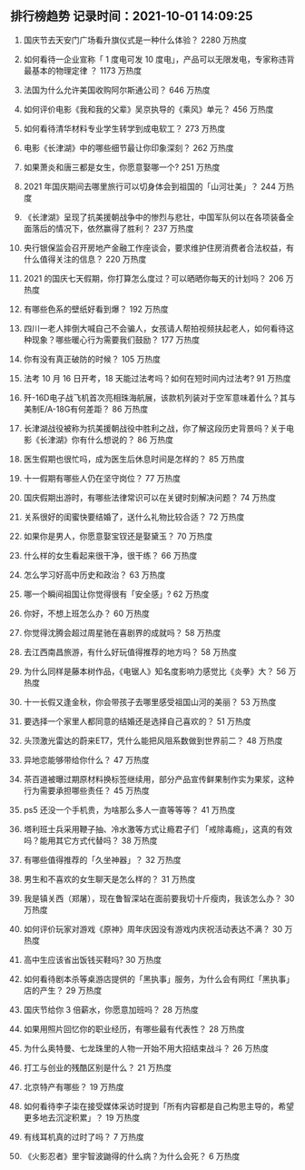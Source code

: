 
## 排行榜趋势 记录时间：2021-10-01 14:09:25
  
  1. 国庆节去天安门广场看升旗仪式是一种什么体验？ 2280 万热度
    
  2. 如何看待一企业宣称「 1 度电可发 10 度电」，产品可以无限发电，专家称违背最基本的物理定律 ？ 1173 万热度
    
  3. 法国为什么允许美国收购阿尔斯通公司？ 646 万热度
    
  4. 如何评价电影《我和我的父辈》吴京执导的《乘风》单元？ 456 万热度
    
  5. 如何看待清华材料专业学生转学到成电软工？ 273 万热度
    
  6. 电影《长津湖》中的哪些细节最让你印象深刻？ 262 万热度
    
  7. 如果萧炎和唐三都是女生，你愿意娶哪一个? 251 万热度
    
  8. 2021 年国庆期间去哪里旅行可以切身体会到祖国的「山河壮美」？ 244 万热度
    
  9. 《长津湖》呈现了抗美援朝战争中的惨烈与悲壮，中国军队何以在各项装备全面落后的情况下，依然赢得了胜利？ 237 万热度
    
  10. 央行银保监会召开房地产金融工作座谈会，要求维护住房消费者合法权益，有什么值得关注的信息？ 220 万热度
    
  11. 2021 的国庆七天假期，你打算怎么度过？可以晒晒你每天的计划吗？ 206 万热度
    
  12. 有哪些色系的壁纸好看到爆？ 192 万热度
    
  13. 四川一老人摔倒大喊自己不会骗人，女孩请人帮拍视频扶起老人，如何看待这种现象？哪些暖心行为需要我们鼓励？ 177 万热度
    
  14. 你有没有真正破防的时候？ 105 万热度
    
  15. 法考 10 月 16 日开考，18 天能过法考吗？如何在短时间内过法考? 91 万热度
    
  16. 歼-16D电子战飞机首次亮相珠海航展，该款机列装对于空军意味着什么？其与美制E/A-18G有何差距？ 86 万热度
    
  17. 长津湖战役被称为抗美援朝战役中胜利之战，你了解这段历史背景吗？关于电影《长津湖》你有什么想说的？ 86 万热度
    
  18. 医生假期也很忙吗，成为医生后休息时间是怎样的？ 85 万热度
    
  19. 十一假期有哪些人仍在坚守岗位？ 77 万热度
    
  20. 国庆假期出游时，有哪些法律常识可以在关键时刻解决问题？ 74 万热度
    
  21. 关系很好的闺蜜快要结婚了，送什么礼物比较合适？ 72 万热度
    
  22. 如果你是男人，你愿意娶宝钗还是娶黛玉？ 70 万热度
    
  23. 什么样的女生看起来很干净，很干练？ 66 万热度
    
  24. 怎么学习好高中历史和政治？ 63 万热度
    
  25. 哪一个瞬间祖国让你觉得很有「安全感」? 62 万热度
    
  26. 你好，不想上班怎么办？ 60 万热度
    
  27. 你觉得沈腾会超过周星驰在喜剧界的成就吗？ 58 万热度
    
  28. 去江西南昌旅游，有什么好玩值得推荐的地方吗？ 58 万热度
    
  29. 为什么同样是藤本树作品，《电锯人》知名度影响力感觉比《炎拳》大？ 56 万热度
    
  30. 十一长假又逢金秋，你会带孩子去哪里感受祖国山河的美丽？ 53 万热度
    
  31. 要选择一个家里人都同意的结婚还是选择自己喜欢的？ 51 万热度
    
  32. 头顶激光雷达的蔚来ET7，凭什么能把风阻系数做到世界前二？ 48 万热度
    
  33. 异地恋能够带给你什么？ 47 万热度
    
  34. 茶百道被曝过期原材料换标签继续用，部分产品宣传鲜果制作实为果浆，这种行为需要承担哪些责任？ 45 万热度
    
  35. ps5 还没一个手机贵，为啥那么多人一直等等等？ 41 万热度
    
  36. 塔利班士兵采用鞭子抽、冷水激等方式让瘾君子们 「戒除毒瘾」，这真的有效吗？能用其它方式代替吗？ 38 万热度
    
  37. 有哪些值得推荐的「久坐神器」？ 32 万热度
    
  38. 男生和不喜欢的女生聊天是怎么样的？ 31 万热度
    
  39. 我是镇关西（郑屠），现在鲁智深站在面前要我切十斤瘦肉，我该怎么办？ 30 万热度
    
  40. 如何评价玩家对游戏《原神》周年庆因没有游戏内庆祝活动表达不满？ 30 万热度
    
  41. 高中生应该省出饭钱买鞋吗? 30 万热度
    
  42. 如何看待剧本杀等桌游店提供的「黑执事」服务，为什么会有网红「黑执事」店的产生？ 29 万热度
    
  43. 国庆节给你 3 倍薪水，你愿意加班吗？ 28 万热度
    
  44. 如果用照片回忆你的职业经历，有哪些最有代表性？ 28 万热度
    
  45. 为什么奥特曼、七龙珠里的人物一开始不用大招结束战斗？ 26 万热度
    
  46. 打工与创业的残酷区别是什么？ 21 万热度
    
  47. 北京特产有哪些？ 19 万热度
    
  48. 如何看待李子柒在接受媒体采访时提到「所有内容都是自己构思主导的，希望更多地去沉淀积累」？ 19 万热度
    
  49. 有线耳机真的过时了吗？ 7 万热度
    
  50. 《火影忍者》里宇智波鼬得的什么病？为什么会死？ 6 万热度
    